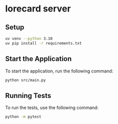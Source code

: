 # lorecard server

## Setup

```bash
uv venv --python 3.10
uv pip install -r requirements.txt
```

## Start the Application

To start the application, run the following command:

```bash
python src/main.py
```

## Running Tests

To run the tests, use the following command:

```bash
python -m pytest
```
